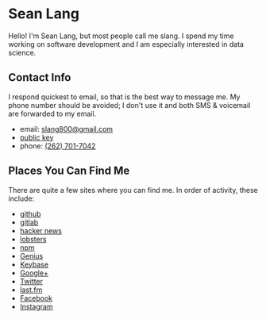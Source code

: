 # Sean Lang
Hello! I'm Sean Lang, but most people call me slang. I spend my time working on software development and I am especially interested in data science.

## Contact Info

I respond quickest to email, so that is the best way to message me. My phone number should be avoided; I don't use it and both SMS & voicemail are forwarded to my email.

- email: <slang800@gmail.com>
- [public key](/id_rsa.pub)
- phone: [(262) 701-7042](tel:2627017042)

## Places You Can Find Me

There are quite a few sites where you can find me. In order of activity, these include:

- [github](https://github.com/notslang)
- [gitlab](https://gitlab.com/slang)
- [hacker news](https://news.ycombinator.com/user?id=slang800)
- [lobsters](https://lobste.rs/u/slang)
- [npm](https://www.npmjs.org/~slang)
- [Genius](http://genius.com/slang800)
- [Keybase](https://keybase.io/slang)
- [Google+](https://google.com/+SeanLang)
- [Twitter](https://twitter.com/slang800)
- [last.fm](http://last.fm/user/slang800)
- [Facebook](https://www.facebook.com/slang800)
- [Instagram](https://www.instagram.com/slang800/)
